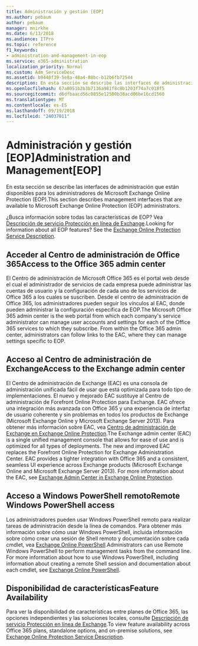 ```yaml
---
title: Administración y gestión [EOP]
ms.author: pebaum
author: pebaum
manager: mnirkhe
ms.date: 6/13/2018
ms.audience: ITPro
ms.topic: reference
f1_keywords:
- administration-and-management-in-eop
ms.service: o365-administration
localization_priority: Normal
ms.custom: Adm_ServiceDesc
ms.assetid: b9448f39-5e8a-48a4-80bc-b12b6fb72544
description: En esta sección se describe las interfaces de administración que están disponibles para los administradores de Microsoft Exchange Online Protection (EOP).
ms.openlocfilehash: 67a8051b2b3b7136a981f8c8b1203f74a7c018f5
ms.sourcegitcommit: d6dfbaacd56c0855e12500b38acd06be16cd1560
ms.translationtype: MT
ms.contentlocale: es-ES
ms.lasthandoff: 09/19/2018
ms.locfileid: "24037011"
---
```

# <a name="administration-and-managementeop"></a><span data-ttu-id="f9132-103">Administración y gestión [EOP]</span><span class="sxs-lookup"><span data-stu-id="f9132-103">Administration and Management[EOP]</span></span>

<span data-ttu-id="f9132-104">En esta sección se describe las interfaces de administración que están disponibles para los administradores de Microsoft Exchange Online Protection (EOP).</span><span class="sxs-lookup"><span data-stu-id="f9132-104">This section describes management interfaces that are available to Microsoft Exchange Online Protection (EOP) administrators.</span></span>
  
<span data-ttu-id="f9132-p101">¿Busca información sobre todas las características de EOP? Vea [Descripción de servicio Protección en línea de Exchange](exchange-online-protection-service-description.md).</span><span class="sxs-lookup"><span data-stu-id="f9132-p101">Looking for information about all EOP features? See the [Exchange Online Protection Service Description](exchange-online-protection-service-description.md).</span></span>
  
## <a name="access-to-the-office-365-admin-center"></a><span data-ttu-id="f9132-107">Acceder al Centro de administración de Office 365</span><span class="sxs-lookup"><span data-stu-id="f9132-107">Access to the Office 365 admin center</span></span>
<span data-ttu-id="f9132-108"><a name="BKMK_accesstotheoffice365admincenter"> </a></span><span class="sxs-lookup"><span data-stu-id="f9132-108"></span></span>

<span data-ttu-id="f9132-p102">El Centro de administración de Microsoft Office 365 es el portal web desde el cual el administrador de servicios de cada empresa puede administrar las cuentas de usuario y la configuración de cada uno de los servicios de Office 365 a los cuales se suscriben. Desde el centro de administración de Office 365, los administradores pueden seguir los vínculos al EAC, donde pueden administrar la configuración específica de EOP.</span><span class="sxs-lookup"><span data-stu-id="f9132-p102">The Microsoft Office 365 admin center is the web portal from which each company's service administrator can manage user accounts and settings for each of the Office 365 services to which they subscribe. From within the Office 365 admin center, administrators can follow links to the EAC, where they can manage settings specific to EOP.</span></span>
  
## <a name="access-to-the-exchange-admin-center"></a><span data-ttu-id="f9132-111">Acceso al Centro de administración de Exchange</span><span class="sxs-lookup"><span data-stu-id="f9132-111">Access to the Exchange admin center</span></span>
<span data-ttu-id="f9132-112"><a name="BKMK_accesstotheexchangeadmincenter"> </a></span><span class="sxs-lookup"><span data-stu-id="f9132-112"></span></span>

<span data-ttu-id="f9132-p103">El Centro de administración de Exchange (EAC) es una consola de administración unificada fácil de usar que está optimizada para todo tipo de implementaciones. El nuevo y mejorado EAC sustituye al Centro de administración de Forefront Online Protection para Exchange. EAC ofrece una integración más avanzada con Office 365 y una experiencia de interfaz de usuario coherente y sin problemas en todos los productos de Exchange (Microsoft Exchange Online y Microsoft Exchange Server 2013). Para obtener más información sobre EAC, vea [Centro de administración de Exchange en Exchange Online Protection](https://go.microsoft.com/fwlink/p/?LinkId=282381).</span><span class="sxs-lookup"><span data-stu-id="f9132-p103">The Exchange admin center (EAC) is a single unified management console that allows for ease of use and is optimized for all types of deployments. The new and improved EAC replaces the Forefront Online Protection for Exchange Administration Center. EAC provides a tighter integration with Office 365 and a consistent, seamless UI experience across Exchange products (Microsoft Exchange Online and Microsoft Exchange Server 2013). For more information about the EAC, see [Exchange Admin Center in Exchange Online Protection](https://go.microsoft.com/fwlink/p/?LinkId=282381).</span></span>
  
## <a name="remote-windows-powershell-access"></a><span data-ttu-id="f9132-117">Acceso a Windows PowerShell remoto</span><span class="sxs-lookup"><span data-stu-id="f9132-117">Remote Windows PowerShell access</span></span>
<span data-ttu-id="f9132-118"><a name="BKMK_remotewindowspowershellaccess"> </a></span><span class="sxs-lookup"><span data-stu-id="f9132-118"></span></span>

 <span data-ttu-id="f9132-p104">Los administradores pueden usar Windows PowerShell remoto para realizar tareas de administración desde la línea de comandos. Para obtener más información sobre cómo usar Windows PowerShell, incluida información sobre cómo crear una sesión de Shell remoto y documentación sobre cada cmdlet, vea [Exchange Online PowerShell](https://go.microsoft.com/fwlink/p/?LinkId=282266).</span><span class="sxs-lookup"><span data-stu-id="f9132-p104">Administrators can use Remote Windows PowerShell to perform management tasks from the command line. For more information about how to use Windows PowerShell, including information about creating a remote Shell session and documentation about each cmdlet, see [Exchange Online PowerShell](https://go.microsoft.com/fwlink/p/?LinkId=282266).</span></span>
  
## <a name="feature-availability"></a><span data-ttu-id="f9132-121">Disponibilidad de características</span><span class="sxs-lookup"><span data-stu-id="f9132-121">Feature Availability</span></span>
<span data-ttu-id="f9132-122"><a name="BKMK_remotewindowspowershellaccess"> </a></span><span class="sxs-lookup"><span data-stu-id="f9132-122"></span></span>

<span data-ttu-id="f9132-123">Para ver la disponibilidad de características entre planes de Office 365, las opciones independientes y las soluciones locales, consulte [Descripción de servicio Protección en línea de Exchange](exchange-online-protection-service-description.md).</span><span class="sxs-lookup"><span data-stu-id="f9132-123">To view feature availability across Office 365 plans, standalone options, and on-premise solutions, see [Exchange Online Protection Service Description](exchange-online-protection-service-description.md).</span></span>
  

